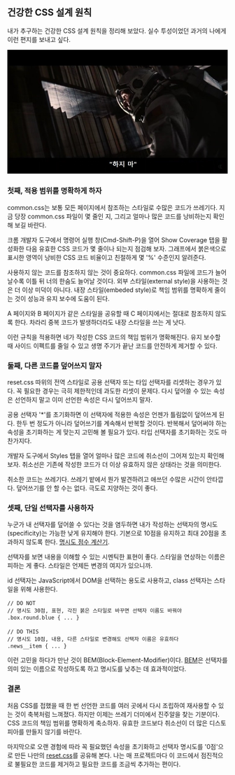 ## 건강한 CSS 설계 원칙

내가 추구하는 건강한 CSS 설계 원칙을 정리해 보았다. 실수 투성이었던 과거의 나에게 이런 편지를 보내고 싶다.

<img width="720" height="405" alt src="./img/stay.jpeg" style="max-width:100%;height:auto">



### 첫째, 적용 범위를 명확하게 하자

common.css는 보통 모든 페이지에서 참조하는 스타일로 수많은 코드가 쓰레기다. 지금 당장 common.css 파일이 몇 줄인 지, 그리고 얼마나 많은 코드를 낭비하는지 확인해 보길 바란다.

크롬 개발자 도구에서 명령어 실행 창(Cmd-Shift-P)을 열어 Show Coverage 탭을 활성화한 다음 유효한 CSS 코드가 몇 줄이나 되는지 점검해 보자. 그래프에서 붉은색으로 표시한 영역이 낭비한 CSS 코드 비율이고 친절하게 몇 '%' 수준인지 알려준다.

사용하지 않는 코드를 참조하지 않는 것이 중요하다. common.css 파일에 코드가 늘어날수록 이틀 뒤 너의 한숨도 늘어날 것이다. 외부 스타일(external style)을 사용하는 것은 더 이상 미덕이 아니다. 내장 스타일(embeded style)로 책임 범위를 명확하게 줄이는 것이 성능과 유지 보수에 도움이 된다.

A 페이지와 B 페이지가 같은 스타일을 공유할 때 C 페이지에서는 절대로 참조하지 않도록 한다. 차라리 중복 코드가 발생하더라도 내장 스타일을 쓰는 게 낫다.

이런 규칙을 적용하면 네가 작성한 CSS 코드의 책임 범위가 명확해진다. 유지 보수할 때 사이드 이펙트를 줄일 수 있고 생명 주기가 끝난 코드를 안전하게 제거할 수 있다.



### 둘째, 다른 코드를 덮어쓰지 말자

reset.css 따위의 전역 스타일로 공용 선택자 또는 타입 선택자를 리셋하는 경우가 있다. 꼭 필요한 경우는 극히 제한적인데 과도한 리셋이 문제다. 다시 덮어쓸 수 있는 속성은 선언하지 말고 이미 선언한 속성은 다시 덮어쓰지 말자.

공용 선택자 '\*'를 초기화하면 이 선택자에 적용한 속성은 언젠가 틀림없이 덮어쓰게 된다. 한두 번 정도가 아니라 덮어쓰기를 계속해서 반복할 것이다. 반복해서 덮어써야 하는 속성을 초기화하는 게 맞는지 고민해 볼 필요가 있다. 타입 선택자를 초기화하는 것도 마찬가지다.

개발자 도구에서 Styles 탭을 열어 얼마나 많은 코드에 취소선이 그어져 있는지 확인해 보자. 취소선은 기존에 작성한 코드가 더 이상 유효하지 않은 상태라는 것을 의미한다.

취소한 코드는 쓰레기다. 쓰레기 밭에서 뭔가 발견하려고 애쓰던 수많은 시간이 안타깝다. 덮어쓰기를 안 할 수는 없다. 극도로 지양하는 것이 좋다.



### 셋째, 단일 선택자를 사용하자

누군가 내 선택자를 덮어쓸 수 있다는 것을 염두하면 내가 작성하는 선택자의 명시도(specificity)는 가능한 낮게 유지해야 한다. 기본으로 10점을 유지하고 최대 20점을 초과하지 않도록 한다. [명시도 점수 계산기](https://specificity.keegan.st/).

선택자를 보면 내용을 이해할 수 있는 시멘틱한 표현이 좋다. 스타일을 연상하는 이름은 피하는 게 좋다. 스타일은 언제든 변경의 여지가 있으니까.

id 선택자는 JavaScript에서 DOM을 선택하는 용도로 사용하고, class 선택자는 스타일을 위해 사용한다.

```
// DO NOT
// 명시도 30점, 표현, 각진 붉은 스타일로 바꾸면 선택자 이름도 바꿔야
.box.round.blue { ... }

// DO THIS
// 명시도 10점, 내용, 다른 스타일로 변경해도 선택자 이름은 유효하다
.news__item { ... }
```

이런 고민을 하다가 만난 것이 BEM(Block-Element-Modifier)이다. [BEM](https://naradesign.github.io/bem-by-example.html)은 선택자를 의미 있는 이름으로 작성하도록 하고 명시도를 낮추는 데 효과적이었다.



### 결론

처음 CSS를 접했을 때 한 번 선언한 코드를 여러 곳에서 다시 조립하여 재사용할 수 있는 것이 축복처럼 느껴졌다. 하지만 이제는 쓰레기 더미에서 진주알을 찾는 기분이다. CSS 코드의 책임 범위를 명확하게 축소하자. 유효한 코드보다 취소선이 더 많은 디스토피아를 만들지 않기를 바란다.

마지막으로 오랜 경험에 따라 꼭 필요했던 속성을 초기화하고 선택자 명시도를 '0점'으로 만든 나만의 [reset.css](https://github.com/naradesign/css-reset-by-class/blob/main/css-reset-by-class.css)를 공유해 본다. 나는 매 프로젝트마다 이 코드에서 점진적으로 불필요한 코드를 제거하고 필요한 코드를 조금씩 추가하는 편이다.
